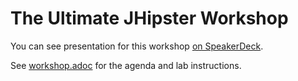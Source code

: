 # The Ultimate JHipster Workshop

You can see presentation for this workshop [on SpeakerDeck](https://speakerdeck.com/mraible/the-ultimate-jhipster-workshop-pwx-2019).

See [workshop.adoc](workshop.adoc) for the agenda and lab instructions.
